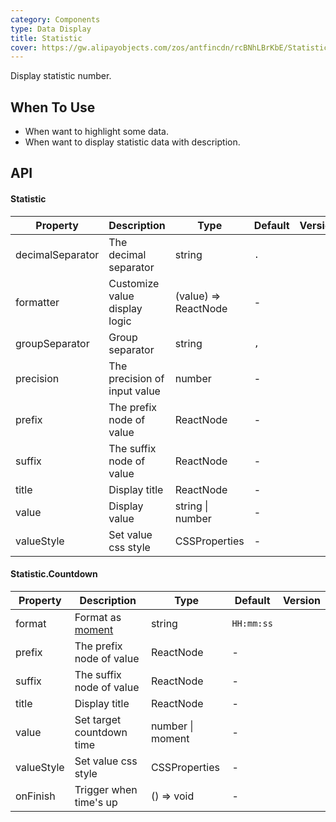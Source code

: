 ```yaml
---
category: Components
type: Data Display
title: Statistic
cover: https://gw.alipayobjects.com/zos/antfincdn/rcBNhLBrKbE/Statistic.svg
---
```


Display statistic number.

## When To Use

- When want to highlight some data.
- When want to display statistic data with description.

## API

#### Statistic

| Property | Description | Type | Default | Version |
| --- | --- | --- | --- | --- |
| decimalSeparator | The decimal separator | string | `.` |  |
| formatter | Customize value display logic | (value) => ReactNode | - |  |
| groupSeparator | Group separator | string | `,` |  |
| precision | The precision of input value | number | - |  |
| prefix | The prefix node of value | ReactNode | - |  |
| suffix | The suffix node of value | ReactNode | - |  |
| title | Display title | ReactNode | - |  |
| value | Display value | string \| number | - |  |
| valueStyle | Set value css style | CSSProperties | - |  |

#### Statistic.Countdown

| Property | Description | Type | Default | Version |
| --- | --- | --- | --- | --- |
| format | Format as [moment](http://momentjs.com/) | string | `HH:mm:ss` |  |
| prefix | The prefix node of value | ReactNode | - |  |
| suffix | The suffix node of value | ReactNode | - |  |
| title | Display title | ReactNode | - |  |
| value | Set target countdown time | number \| moment | - |  |
| valueStyle | Set value css style | CSSProperties | - |  |
| onFinish | Trigger when time's up | () => void | - |  |
